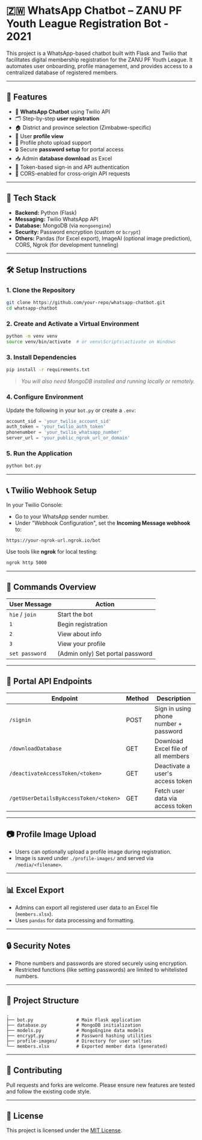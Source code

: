 
# 🇿🇼 WhatsApp Chatbot – ZANU PF Youth League Registration Bot - 2021

This project is a WhatsApp-based chatbot built with Flask and Twilio that facilitates digital membership registration for the ZANU PF Youth League. It automates user onboarding, profile management, and provides access to a centralized database of registered members.

---

## 📌 Features

- 📲 **WhatsApp Chatbot** using Twilio API
- 🗂️ Step-by-step **user registration**
- 🏠 District and province selection (Zimbabwe-specific)
- 🧾 User **profile view**
- 📸 Profile photo upload support
- 🔒 Secure **password setup** for portal access
- 📥 Admin **database download** as Excel
- 🔑 Token-based sign-in and API authentication
- 🔄 CORS-enabled for cross-origin API requests

---

## 🚀 Tech Stack

- **Backend:** Python (Flask)
- **Messaging:** Twilio WhatsApp API
- **Database:** MongoDB (via `mongoengine`)
- **Security:** Password encryption (custom or `bcrypt`)
- **Others:** Pandas (for Excel export), ImageAI (optional image prediction), CORS, Ngrok (for development tunneling)

---

## 🛠️ Setup Instructions

### 1. Clone the Repository

```bash
git clone https://github.com/your-repo/whatsapp-chatbot.git
cd whatsapp-chatbot
```

### 2. Create and Activate a Virtual Environment

```bash
python -m venv venv
source venv/bin/activate  # or venv\Scripts\activate on Windows
```

### 3. Install Dependencies

```bash
pip install -r requirements.txt
```

> _You will also need MongoDB installed and running locally or remotely._

### 4. Configure Environment

Update the following in your `bot.py` or create a `.env`:

```python
account_sid = 'your_twilio_account_sid'
auth_token = 'your_twilio_auth_token'
phonenumber = 'your_twilio_whatsapp_number'
server_url = 'your_public_ngrok_url_or_domain'
```

### 5. Run the Application

```bash
python bot.py
```

---

## 📞 Twilio Webhook Setup

In your Twilio Console:

- Go to your WhatsApp sender number.
- Under "Webhook Configuration", set the **Incoming Message webhook** to:

```
https://your-ngrok-url.ngrok.io/bot
```

Use tools like **ngrok** for local testing:

```bash
ngrok http 5000
```

---

## 💬 Commands Overview

| User Message      | Action                            |
|------------------|-----------------------------------|
| `hie` / `join`   | Start the bot                     |
| `1`              | Begin registration                |
| `2`              | View about info                   |
| `3`              | View your profile                 |
| `set password`   | (Admin only) Set portal password  |

---

## 🔐 Portal API Endpoints

| Endpoint                              | Method | Description                          |
|--------------------------------------|--------|--------------------------------------|
| `/signin`                            | POST   | Sign in using phone number + password|
| `/downloadDatabase`                  | GET    | Download Excel file of all members   |
| `/deactivateAccessToken/<token>`     | GET    | Deactivate a user's access token     |
| `/getUserDetailsByAccessToken/<token>` | GET  | Fetch user data via access token     |

---

## 📷 Profile Image Upload

- Users can optionally upload a profile image during registration.
- Image is saved under `./profile-images/` and served via `/media/<filename>`.

---

## 📊 Excel Export

- Admins can export all registered user data to an Excel file (`members.xlsx`).
- Uses `pandas` for data processing and formatting.

---

## 🔒 Security Notes

- Phone numbers and passwords are stored securely using encryption.
- Restricted functions (like setting passwords) are limited to whitelisted numbers.

---

## 📁 Project Structure

```
.
├── bot.py                # Main Flask application
├── database.py           # MongoDB initialization
├── models.py             # MongoEngine data models
├── encrypt.py            # Password hashing utilities
├── profile-images/       # Directory for user selfies
└── members.xlsx          # Exported member data (generated)
```

---

## 🤝 Contributing

Pull requests and forks are welcome. Please ensure new features are tested and follow the existing code style.

---

## 📜 License

This project is licensed under the [MIT License](LICENSE).
